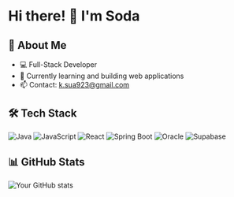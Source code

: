 # Hi there! 👋 I'm Soda

## 🚀 About Me
* 💻 Full-Stack Developer
* 🌱 Currently learning and building web applications
* 📫 Contact: k.sua923@gmail.com

## 🛠️ Tech Stack
![Java](https://img.shields.io/badge/-Java-007396?style=flat-square&logo=java&logoColor=white)
![JavaScript](https://img.shields.io/badge/-JavaScript-F7DF1E?style=flat-square&logo=javascript&logoColor=black)
![React](https://img.shields.io/badge/-React-61DAFB?style=flat-square&logo=react&logoColor=black)
![Spring Boot](https://img.shields.io/badge/-Spring%20Boot-6DB33F?style=flat-square&logo=spring&logoColor=white)
![Oracle](https://img.shields.io/badge/-Oracle-F80000?style=flat-square&logo=oracle&logoColor=white)
![Supabase](https://img.shields.io/badge/-Supabase-3ECF8E?style=flat-square&logo=supabase&logoColor=white)

## 📊 GitHub Stats
![Your GitHub stats](https://github-readme-stats.vercel.app/api?username=SodaK923&show_icons=true&theme=github_dark)

<!--
**SodaK923/SodaK923** is a ✨ _special_ ✨ repository because its `README.md` (this file) appears on your GitHub profile.

Here are some ideas to get you started:

- 🔭 I’m currently working on ...
- 🌱 I’m currently learning ...
- 👯 I’m looking to collaborate on ...
- 🤔 I’m looking for help with ...
- 💬 Ask me about ...
- 📫 How to reach me: ...
- 😄 Pronouns: ...
- ⚡ Fun fact: ...
-->
